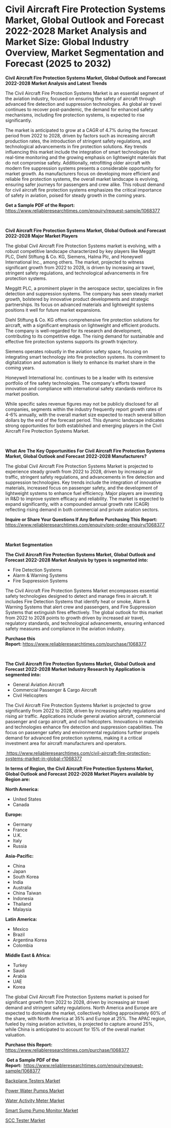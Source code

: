 <p><h1>Civil Aircraft Fire Protection Systems Market, Global Outlook and Forecast 2022-2028 Market Analysis and Market Size: Global Industry Overview, Market Segmentation and Forecast (2025 to 2032)</h1></p><p><strong>Civil Aircraft Fire Protection Systems Market, Global Outlook and Forecast 2022-2028 Market Analysis and Latest Trends</strong></p>
<p><p>The Civil Aircraft Fire Protection Systems Market is an essential segment of the aviation industry, focused on ensuring the safety of aircraft through advanced fire detection and suppression technologies. As global air travel continues to recover post-pandemic, the demand for enhanced safety mechanisms, including fire protection systems, is expected to rise significantly.</p><p>The market is anticipated to grow at a CAGR of 4.7% during the forecast period from 2022 to 2028, driven by factors such as increasing aircraft production rates, the introduction of stringent safety regulations, and technological advancements in fire protection solutions. Key trends influencing this market include the integration of smart technologies for real-time monitoring and the growing emphasis on lightweight materials that do not compromise safety. Additionally, retrofitting older aircraft with modern fire suppression systems presents a considerable opportunity for market growth. As manufacturers focus on developing more efficient and reliable fire protection systems, the overall market landscape is evolving, ensuring safer journeys for passengers and crew alike. This robust demand for civil aircraft fire protection systems emphasizes the critical importance of safety in aviation, poised for steady growth in the coming years.</p></p>
<p><strong>Get a Sample PDF of the Report:&nbsp;</strong> <a href="https://www.reliableresearchtimes.com/enquiry/request-sample/1068377?utm_campaign=3047&utm_medium=2&utm_source=Github&utm_content=ia&utm_term=21032025&utm_id=civil-aircraft-fire-protection-systems-market-global-outlook-and-forecast-2022-2028">https://www.reliableresearchtimes.com/enquiry/request-sample/1068377</a></p>
<p>&nbsp;</p>
<p><strong>Civil Aircraft Fire Protection Systems Market, Global Outlook and Forecast 2022-2028 Major Market Players</strong></p>
<p><p>The global Civil Aircraft Fire Protection Systems market is evolving, with a robust competitive landscape characterized by key players like Meggitt PLC, Diehl Stiftung & Co. KG, Siemens, Halma Plc, and Honeywell International Inc., among others. The market, projected to witness significant growth from 2022 to 2028, is driven by increasing air travel, stringent safety regulations, and technological advancements in fire protection systems.</p><p>Meggitt PLC, a prominent player in the aerospace sector, specializes in fire detection and suppression systems. The company has seen steady market growth, bolstered by innovative product developments and strategic partnerships. Its focus on advanced materials and lightweight systems positions it well for future market expansions.</p><p>Diehl Stiftung & Co. KG offers comprehensive fire protection solutions for aircraft, with a significant emphasis on lightweight and efficient products. The company is well-regarded for its research and development, contributing to its competitive edge. The rising demand for sustainable and effective fire protection systems supports its growth trajectory.</p><p>Siemens operates robustly in the aviation safety space, focusing on integrating smart technology into fire protection systems. Its commitment to digitalization and automation is likely to enhance its market share in the coming years. </p><p>Honeywell International Inc. continues to be a leader with its extensive portfolio of fire safety technologies. The company's efforts toward innovation and compliance with international safety standards reinforce its market position.</p><p>While specific sales revenue figures may not be publicly disclosed for all companies, segments within the industry frequently report growth rates of 4-6% annually, with the overall market size expected to reach several billion dollars by the end of the forecast period. This dynamic landscape indicates strong opportunities for both established and emerging players in the Civil Aircraft Fire Protection Systems Market.</p></p>
<p>&nbsp;</p>
<p><strong>What Are The Key Opportunities For Civil Aircraft Fire Protection Systems Market, Global Outlook and Forecast 2022-2028 Manufacturers?</strong></p>
<p><p>The global Civil Aircraft Fire Protection Systems Market is projected to experience steady growth from 2022 to 2028, driven by increasing air traffic, stringent safety regulations, and advancements in fire detection and suppression technologies. Key trends include the integration of innovative materials, increased focus on passenger safety, and the development of lightweight systems to enhance fuel efficiency. Major players are investing in R&D to improve system efficacy and reliability. The market is expected to expand significantly, with a compounded annual growth rate (CAGR) reflecting rising demand in both commercial and private aviation sectors.</p></p>
<p><strong>Inquire or Share Your Questions If Any Before Purchasing This Report:</strong> <a href="https://www.reliableresearchtimes.com/enquiry/pre-order-enquiry/1068377?utm_campaign=3047&utm_medium=2&utm_source=Github&utm_content=ia&utm_term=21032025&utm_id=civil-aircraft-fire-protection-systems-market-global-outlook-and-forecast-2022-2028">https://www.reliableresearchtimes.com/enquiry/pre-order-enquiry/1068377</a></p>
<p>&nbsp;</p>
<p><strong>Market Segmentation</strong></p>
<p><strong>The Civil Aircraft Fire Protection Systems Market, Global Outlook and Forecast 2022-2028 Market Analysis by types is segmented into:</strong></p>
<p><ul><li>Fire Detection Systems</li><li>Alarm & Warning Systems</li><li>Fire Suppression Systems</li></ul></p>
<p><p>The Civil Aircraft Fire Protection Systems Market encompasses essential safety technologies designed to detect and manage fires in aircraft. It includes Fire Detection Systems that identify heat or smoke, Alarm & Warning Systems that alert crew and passengers, and Fire Suppression Systems that extinguish fires effectively. The global outlook for this market from 2022 to 2028 points to growth driven by increased air travel, regulatory standards, and technological advancements, ensuring enhanced safety measures and compliance in the aviation industry.</p></p>
<p><strong>Purchase this Report:&nbsp;</strong><a href="https://www.reliableresearchtimes.com/purchase/1068377?utm_campaign=3047&utm_medium=2&utm_source=Github&utm_content=ia&utm_term=21032025&utm_id=civil-aircraft-fire-protection-systems-market-global-outlook-and-forecast-2022-2028">https://www.reliableresearchtimes.com/purchase/1068377</a></p>
<p>&nbsp;</p>
<p><strong>The Civil Aircraft Fire Protection Systems Market, Global Outlook and Forecast 2022-2028 Market Industry Research by Application is segmented into:</strong></p>
<p><ul><li>General Aviation Aircraft</li><li>Commercial Passenger & Cargo Aircraft</li><li>Civil Helicopters</li></ul></p>
<p><p>The Civil Aircraft Fire Protection Systems Market is projected to grow significantly from 2022 to 2028, driven by increasing safety regulations and rising air traffic. Applications include general aviation aircraft, commercial passenger and cargo aircraft, and civil helicopters. Innovations in materials and technologies enhance fire detection and suppression capabilities. The focus on passenger safety and environmental regulations further propels demand for advanced fire protection systems, making it a critical investment area for aircraft manufacturers and operators.</p></p>
<p><a href="https://www.reliableresearchtimes.com/civil-aircraft-fire-protection-systems-market-in-global-r1068377?utm_campaign=3047&utm_medium=2&utm_source=Github&utm_content=ia&utm_term=21032025&utm_id=civil-aircraft-fire-protection-systems-market-global-outlook-and-forecast-2022-2028">&nbsp;https://www.reliableresearchtimes.com/civil-aircraft-fire-protection-systems-market-in-global-r1068377</a></p>
<p><strong>In terms of Region, the Civil Aircraft Fire Protection Systems Market, Global Outlook and Forecast 2022-2028 Market Players available by Region are:</strong></p>
<p>
    <p> <strong> North America: </strong>
        <ul>
            <li>United States</li>
            <li>Canada</li>
        </ul>
        </p> 
    <p> <strong> Europe: </strong>
        <ul>
            <li>Germany</li>
            <li>France</li>
            <li>U.K.</li>
            <li>Italy</li>
            <li>Russia</li>
        </ul>
        </p> 
    <p> <strong> Asia-Pacific: </strong>
        <ul>
            <li>China</li>
            <li>Japan</li>
            <li>South Korea</li>
            <li>India</li>
            <li>Australia</li>
            <li>China Taiwan</li>
            <li>Indonesia</li>
            <li>Thailand</li>
            <li>Malaysia</li>
        </ul>
        </p> 
    <p> <strong> Latin America: </strong>
        <ul>
            <li>Mexico</li>
            <li>Brazil</li>
            <li>Argentina Korea</li>
            <li>Colombia</li>
        </ul>
        </p> 
    <p> <strong> Middle East & Africa: </strong>
        <ul>
            <li>Turkey</li>
            <li>Saudi</li>
            <li>Arabia</li>
            <li>UAE</li>
            <li>Korea</li>
        </ul>
    </p>
    </p>
<p><p>The global Civil Aircraft Fire Protection Systems market is poised for significant growth from 2022 to 2028, driven by increasing air travel demand and stringent safety regulations. North America and Europe are expected to dominate the market, collectively holding approximately 60% of the share, with North America at 35% and Europe at 25%. The APAC region, fueled by rising aviation activities, is projected to capture around 25%, while China is anticipated to account for 15% of the overall market valuation.</p></p>
<p><strong>Purchase this Report: </strong><a href="https://www.reliableresearchtimes.com/purchase/1068377?utm_campaign=3047&utm_medium=2&utm_source=Github&utm_content=ia&utm_term=21032025&utm_id=civil-aircraft-fire-protection-systems-market-global-outlook-and-forecast-2022-2028">https://www.reliableresearchtimes.com/purchase/1068377</a></p>
<p>&nbsp;<strong>Get a Sample PDF of the Report:&nbsp;&nbsp;</strong><a href="https://www.reliableresearchtimes.com/enquiry/request-sample/1068377?utm_campaign=3047&utm_medium=2&utm_source=Github&utm_content=ia&utm_term=21032025&utm_id=civil-aircraft-fire-protection-systems-market-global-outlook-and-forecast-2022-2028">https://www.reliableresearchtimes.com/enquiry/request-sample/1068377</a></p>
<p><strong></strong></p>
<p><p><a href="https://www.linkedin.com/pulse/detailed-analysis-size-dynamics-expected-development-ms7ic?utm_campaign=3047&utm_medium=2&utm_source=Github&utm_content=ia&utm_term=21032025&utm_id=civil-aircraft-fire-protection-systems-market-global-outlook-and-forecast-2022-2028">Backplane Testers Market</a></p><p><a href="https://www.linkedin.com/pulse/comprehensive-power-water-pumps-market-size-growing-cagr-65-zzmrf?utm_campaign=3047&utm_medium=2&utm_source=Github&utm_content=ia&utm_term=21032025&utm_id=civil-aircraft-fire-protection-systems-market-global-outlook-and-forecast-2022-2028">Power Water Pumps Market</a></p><p><a href="https://www.linkedin.com/pulse/water-activity-meter-market-share-analysis-growth-trends-forecasts-ubnke?utm_campaign=3047&utm_medium=2&utm_source=Github&utm_content=ia&utm_term=21032025&utm_id=civil-aircraft-fire-protection-systems-market-global-outlook-and-forecast-2022-2028">Water Activity Meter Market</a></p><p><a href="https://www.linkedin.com/pulse/detailed-smart-sump-pump-monitor-market-analysis-expected-cagr-hpwxe?utm_campaign=3047&utm_medium=2&utm_source=Github&utm_content=ia&utm_term=21032025&utm_id=civil-aircraft-fire-protection-systems-market-global-outlook-and-forecast-2022-2028">Smart Sump Pump Monitor Market</a></p><p><a href="https://www.linkedin.com/pulse/examining-scc-tester-market-manufacturing-segments-key-focus-tl0qe?utm_campaign=3047&utm_medium=2&utm_source=Github&utm_content=ia&utm_term=21032025&utm_id=civil-aircraft-fire-protection-systems-market-global-outlook-and-forecast-2022-2028">SCC Tester Market</a></p></p>